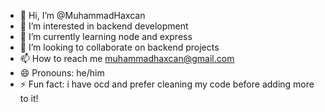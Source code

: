 - 👋 Hi, I’m @MuhammadHaxcan
- 👀 I’m interested in backend development
- 🌱 I’m currently learning node and express 
- 💞️ I’m looking to collaborate on backend projects
- 📫 How to reach me muhammadhaxcan@gmail.com
- 😄 Pronouns: he/him
- ⚡ Fun fact: i have ocd and prefer cleaning my code before adding more to it!

<!---
MuhammadHaxcan/MuhammadHaxcan is a ✨ special ✨ repository because its `README.md` (this file) appears on your GitHub profile.
You can click the Preview link to take a look at your changes.
--->
